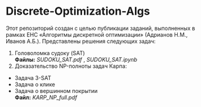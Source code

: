 # Discrete-Optimization-Algs

Этот репозиторий создан с целью публикации заданий, выполненных в рамках ЕНС «Алгоритмы дискретной оптимизации» (Адрианов Н.М., Иванов А.Б.).
Представлены решения следующих задач:
1. Головоломка судоку (SAT)  
**Файлы:** _SUDOKU_SAT.pdf_ ,  _SUDOKU_SAT.ipynb_ 
2. Доказательство NP-полноты задач Карпа:
* Задача 3-SAT
* Задача о клике
* Задача о вершинном покрытии  
**Файл:** _KARP_NP_full.pdf_
